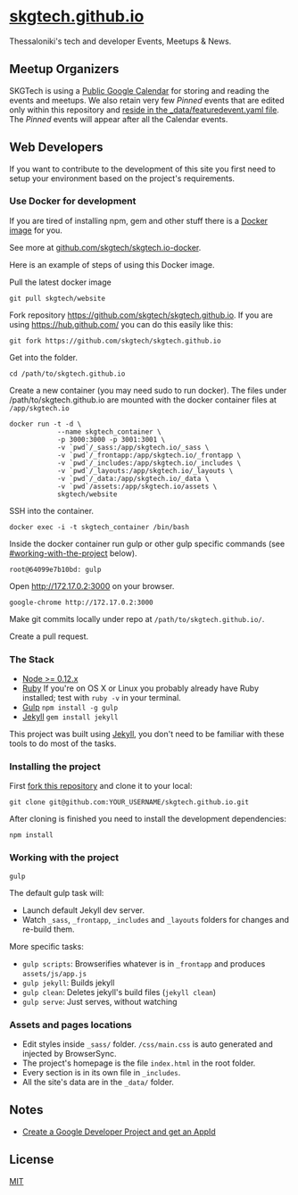 # [skgtech.github.io](http://skgtech.io)

Thessaloniki's tech and developer Events, Meetups & News.

## Meetup Organizers

SKGTech is using a [Public Google Calendar](https://www.google.com/calendar/embed?src=2ul10sd9g30mnk1vpmcnnp5qv4%40group.calendar.google.com&ctz=Europe/Athens) for storing and reading the events and meetups. We also retain very few *Pinned* events that are edited only within this repository and [reside in the _data/featuredevent.yaml file](https://github.com/skgtech/skgtech.github.io/blob/master/_data/featuredevent.yaml). The *Pinned* events will appear after all the Calendar events.

## Web Developers

If you want to contribute to the development of this site you first need to setup your environment based on the project's requirements.

### Use Docker for development

If you are tired of installing npm, gem and other stuff there is a [Docker](http://docker.com) [image](https://hub.docker.com/r/skgtech/website/) for you.

See more at [github.com/skgtech/skgtech.io-docker](https://github.com/skgtech/skgtech.io-docker/).

Here is an example of steps of using this Docker image.

Pull the latest docker image
```
git pull skgtech/website
```

Fork repository https://github.com/skgtech/skgtech.github.io.
If you are using https://hub.github.com/ you can do this easily like this:
```
git fork https://github.com/skgtech/skgtech.github.io
```

Get into the folder.
```
cd /path/to/skgtech.github.io
```

Create a new container (you may need sudo to run docker).
The files under /path/to/skgtech.github.io are mounted with the docker container files at `/app/skgtech.io`
```
docker run -t -d \
            --name skgtech_container \
            -p 3000:3000 -p 3001:3001 \
            -v `pwd`/_sass:/app/skgtech.io/_sass \
            -v `pwd`/_frontapp:/app/skgtech.io/_frontapp \
            -v `pwd`/_includes:/app/skgtech.io/_includes \
            -v `pwd`/_layouts:/app/skgtech.io/_layouts \
            -v `pwd`/_data:/app/skgtech.io/_data \
            -v `pwd`/assets:/app/skgtech.io/assets \
            skgtech/website

```

SSH into the container.
```
docker exec -i -t skgtech_container /bin/bash
```

Inside the docker container run gulp or other gulp specific
commands (see [#working-with-the-project](#working-with-the-project) below).
```
root@64099e7b10bd: gulp
```

Open http://172.17.0.2:3000 on your browser.
```
google-chrome http://172.17.0.2:3000
```

Make git commits locally under repo at `/path/to/skgtech.github.io/`.

Create a pull request.


### The Stack

 * [Node >= 0.12.x](http://nodejs.org/)
 * [Ruby](http://www.ruby-lang.org/en/downloads/) If you're on OS X or Linux you probably already have Ruby installed; test with `ruby -v` in your terminal.
 * [Gulp](http://gulpjs.com) `npm install -g gulp`
 * [Jekyll](http://jekyllrb.com/) `gem install jekyll`

This project was built using [Jekyll](http://jekyllrb.com/), you don't need to be familiar with these tools to do most of the tasks.

### Installing the project

First [fork this repository](https://github.com/skgtech/skgtech.github.io/fork) and clone it to your local:

```shell
git clone git@github.com:YOUR_USERNAME/skgtech.github.io.git
```

After cloning is finished you need to install the development dependencies:

```shell
npm install
```

### Working with the project

```shell
gulp
```

The default gulp task will:

* Launch default Jekyll dev server.
* Watch `_sass`, `_frontapp`, `_includes` and `_layouts` folders for changes and re-build them.

More specific tasks:

* `gulp scripts`: Browserifies whatever is in `_frontapp` and produces `assets/js/app.js`
* `gulp jekyll`: Builds jekyll
* `gulp clean`: Deletes jekyll's build files (`jekyll clean`)
* `gulp serve`: Just serves, without watching

### Assets and pages locations

* Edit styles inside `_sass/` folder. `/css/main.css` is auto generated and injected by BrowserSync.
* The project's homepage is the file `index.html` in the root folder.
* Every section is in its own file in `_includes`.
* All the site's data are in the `_data/` folder.

## Notes

* [Create a Google Developer Project and get an AppId](https://console.developers.google.com/project)

## License

[MIT](http://opensource.org/licenses/MIT)
